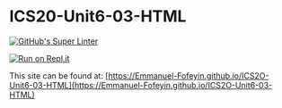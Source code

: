# ICS20-Unit6-03-HTML

[![GitHub's Super Linter](https://github.com/Emmanuel-Fofeyin/ICS2O-Unit6-03-HTML/workflows/GitHub's%20Super%20Linter/badge.svg)](https://github.com/Emmanuel-Fofeyin/ICS2O-Unit6-03-HTML/actions)

[![Run on Repl.it](https://repl.it/badge/github/Emmanuel-Fofeyin/ICS2O-Unit6-03-HTML)](https://repl.it/github/Emmanuel-Fofeyin/ICS2O-Unit6-03-HTML)

This site can be found at: [https://Emmanuel-Fofeyin.github.io/ICS2O-Unit6-03-HTML](https://Emmanuel-Fofeyin.github.io/ICS2O-Unit6-03-HTML)
